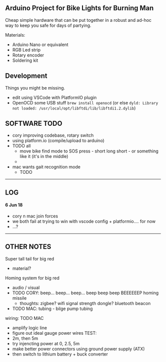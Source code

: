 ## Arduino Project for Bike Lights for Burning Man

Cheap simple hardware that can be put together in a robust and ad-hoc way to
keep you safe for days of partying.

Materials:
- Arduino Nano or equivalent
- RGB Led strip
- Rotary encoder
- Soldering kit

## Development
Things you might be missing.
- edit using VSCode with PlatformIO plugin
- OpenOCD some USB stuff `brew install openocd` (or else `dyld: Library not loaded: /usr/local/opt/libftdi/lib/libftdi1.2.dylib`)


## SOFTWARE TODO
- cory improving codebase, rotary switch
- using platform.io (compile/upload to arduino)
- TODO all
  - move bike find mode to SOS press - short long short - or something like it (it's in the middle)
  - 
- mac wants gait recognition mode
  - TODO 
---

## LOG
#### 6 Jun 18
- cory n mac join forces
- we both fail at trying to win with vscode config + platformio.... for now
- ...?


---

## OTHER NOTES

Super tall tail for big red
- material?

Homing system for big red
- audio / visual 
- TODO CORY: beep... beep... beep... beep beep beep BEEEEEEP homing missile
    - thoughts: zigbee? wifi signal strength dongle? bluetooth beacon 
- TODO MAC: tubing - bilge pump tubing 

wiring: TODO MAC
- amplify logic line 
- figure out ideal gauge power wires
TEST: 
- 2m, then 5m
- try injencting power at 0, 2.5, 5m
- make better power connectors using ground power supply (ATX)
- then switch to lithium battery + buck converter